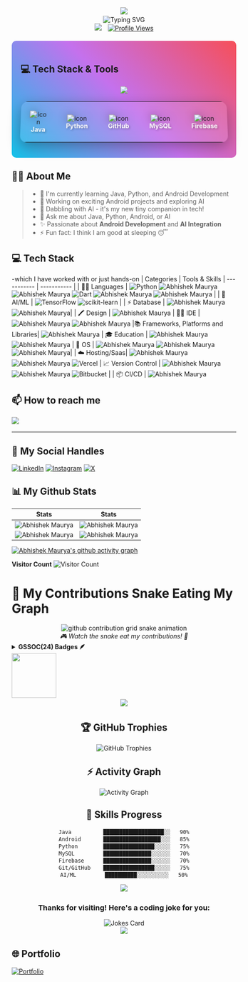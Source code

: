 <div align="center">
<img src="https://github.com/abhishek-maurya576/About/blob/78e64095c1e2e8d70015580f3c314e99058b73e5/gif.gif" width="400px" />  
</div>

<div align="center">
  <img src="https://readme-typing-svg.demolab.com?font=Fira+Code&weight=600&size=28&duration=3000&pause=1000&color=00FF00&center=true&vCenter=true&random=false&width=435&lines=Hi%2C+I'm+Abhishek+Maurya;Android+Developer;Java+Enthusiast;Open+Source+Contributor" alt="Typing SVG" />
</div>

<div align="center">
  <img src="https://raw.githubusercontent.com/MartinHeinz/MartinHeinz/master/wave.gif" width="30px" style="margin-right: 10px;">
  <a href="https://komarev.com/ghpvc/?username=abhishek-maurya576">
    <img src="https://komarev.com/ghpvc/?username=abhishek-maurya576&color=green" alt="Profile Views">
  </a>
</div>

<div style="background: linear-gradient(45deg, #12c2e9, #c471ed, #f64f59); padding: 20px; border-radius: 10px; margin: 20px 0;">

## 💻 Tech Stack & Tools
<p align="center">
  <img src="https://img.shields.io/badge/Tech%20Journey-In%20Progress-brightgreen?style=for-the-badge&logo=rocket&logoColor=white"/>
</p>

<div align="center" style="transform-style: preserve-3d; perspective: 1000px;">
  <table align="center" style="transform: rotateX(10deg); box-shadow: 0 10px 30px rgba(0,0,0,0.3); border-radius: 15px; background: rgba(255,255,255,0.1); backdrop-filter: blur(10px);">
    <tr style="transition: all 0.3s ease;">
      <td align="center" width="96" style="padding: 20px; transition: transform 0.3s ease;">
        <div style="transform-style: preserve-3d; transition: transform 0.3s ease;">
          <img src="https://techstack-generator.vercel.app/java-icon.svg" alt="icon" width="65" height="65" style="filter: drop-shadow(0 0 10px rgba(0,0,0,0.3));" />
          <br><span style="font-weight: bold; color: #ffffff; text-shadow: 2px 2px 4px rgba(0,0,0,0.3);">Java</span>
        </div>
      </td>
      <td align="center" width="96" style="padding: 20px;">
        <div style="transform-style: preserve-3d;">
          <img src="https://techstack-generator.vercel.app/python-icon.svg" alt="icon" width="65" height="65" style="filter: drop-shadow(0 0 10px rgba(0,0,0,0.3));" />
          <br><span style="font-weight: bold; color: #ffffff; text-shadow: 2px 2px 4px rgba(0,0,0,0.3);">Python</span>
        </div>
      </td>
      <td align="center" width="96" style="padding: 20px;">
        <div style="transform-style: preserve-3d;">
          <img src="https://techstack-generator.vercel.app/github-icon.svg" alt="icon" width="65" height="65" style="filter: drop-shadow(0 0 10px rgba(0,0,0,0.3));" />
          <br><span style="font-weight: bold; color: #ffffff; text-shadow: 2px 2px 4px rgba(0,0,0,0.3);">GitHub</span>
        </div>
      </td>
      <td align="center" width="96" style="padding: 20px;">
        <div style="transform-style: preserve-3d;">
          <img src="https://techstack-generator.vercel.app/mysql-icon.svg" alt="icon" width="65" height="65" style="filter: drop-shadow(0 0 10px rgba(0,0,0,0.3));" />
          <br><span style="font-weight: bold; color: #ffffff; text-shadow: 2px 2px 4px rgba(0,0,0,0.3);">MySQL</span>
        </div>
      </td>
      <td align="center" width="96" style="padding: 20px;">
        <div style="transform-style: preserve-3d;">
          <img src="https://www.vectorlogo.zone/logos/firebase/firebase-icon.svg" alt="icon" width="65" height="65" style="filter: drop-shadow(0 0 10px rgba(0,0,0,0.3));" />
          <br><span style="font-weight: bold; color: #ffffff; text-shadow: 2px 2px 4px rgba(0,0,0,0.3);">Firebase</span>
        </div>
      </td>
    </tr>
  </table>
</div>

</div>

## :man_technologist: About Me
> - 🌱 I'm currently learning Java, Python, and Android Development
> - 🔭 Working on exciting Android projects and exploring AI
> - 🤖 Dabbling with AI - it's my new tiny companion in tech!
> - 💬 Ask me about Java, Python, Android, or AI
> - ✨ Passionate about **Android Development** and **AI Integration**
> - ⚡ Fun fact: I think I am good at sleeping 😴

## 💻 Tech Stack 
-which I have worked with or just hands-on
| Categories      | Tools & Skills
| ----------- | ----------- | 
| 👩‍💻 Languages     | ![Python](https://img.shields.io/badge/Python-3776AB?style=for-the-badge&logo=python&logoColor=white) ![Abhishek Maurya](https://img.shields.io/badge/C-00599C?style=for-the-badge&logo=c&logoColor=white) ![Abhishek Maurya](https://img.shields.io/badge/java-%23ED8B00.svg?style=for-the-badge&logo=openjdk&logoColor=white) ![Dart](https://img.shields.io/badge/dart-%230175C2.svg?style=for-the-badge&logo=dart&logoColor=white) ![Abhishek Maurya](https://img.shields.io/badge/HTML5-E34F26?style=for-the-badge&logo=html5&logoColor=white) ![Abhishek Maurya](https://img.shields.io/badge/CSS3-1572B6?style=for-the-badge&logo=css3&logoColor=white) |
| 🤖 AI/ML | ![TensorFlow](https://img.shields.io/badge/TensorFlow-%23FF6F00.svg?style=for-the-badge&logo=TensorFlow&logoColor=white) ![scikit-learn](https://img.shields.io/badge/scikit--learn-%23F7931E.svg?style=for-the-badge&logo=scikit-learn&logoColor=white) |
| ⚡ Database   | ![Abhishek Maurya](https://img.shields.io/badge/mysql-%2300f.svg?style=for-the-badge&logo=mysql&logoColor=white) ![Abhishek Maurya](https://img.shields.io/badge/Firebase-039BE5?style=for-the-badge&logo=Firebase&logoColor=white)|
| 🖍 Design     | ![Abhishek Maurya](https://img.shields.io/badge/Adobe%20XD-470137?style=for-the-badge&logo=Adobe%20XD&logoColor=#FF61F6)
| 👩‍💻 IDE    | ![Abhishek Maurya](https://img.shields.io/badge/Android%20Studio-3DDC84.svg?style=for-the-badge&logo=android-studio&logoColor=white) ![Abhishek Maurya](https://img.shields.io/badge/Visual%20Studio-5C2D91.svg?style=for-the-badge&logo=visual-studio&logoColor=white)
|📚 Frameworks, Platforms and Libraries| ![Abhishek Maurya](https://img.shields.io/badge/.NET-5C2D91?style=for-the-badge&logo=.net&logoColor=white) 
| 🎓 Education  | ![Abhishek Maurya](https://img.shields.io/badge/YouTube-D14836?style=for-the-badge&logo=YouTube&logoColor=white) ![Abhishek Maurya](https://img.shields.io/badge/masai-ffffff?style=for-the-badge&logo=masai&logoColor=white) 
| 📱 OS         | ![Abhishek Maurya](https://img.shields.io/badge/Android-3DDC84?style=for-the-badge&logo=android&logoColor=white) ![Abhishek Maurya](https://img.shields.io/badge/windows-3944F7?style=for-the-badge&logo=windows&logoColor=white) ![Abhishek Maurya](https://img.shields.io/badge/Ubuntu-E95420?style=for-the-badge&logo=ubuntu&logoColor=white)|
| ☁️ Hosting/Saas| ![Abhishek Maurya](https://img.shields.io/badge/github%20pages-121013?style=for-the-badge&logo=github&logoColor=white) ![Abhishek Maurya](https://img.shields.io/badge/azure-%230072C6.svg?style=for-the-badge&logo=microsoftazure&logoColor=white) ![Vercel](https://img.shields.io/badge/vercel-%23000000.svg?style=for-the-badge&logo=vercel&logoColor=white)
| 📈 Version Control | ![Abhishek Maurya](https://img.shields.io/badge/Git-F05032?style=for-the-badge&logo=git&logoColor=white) ![Abhishek Maurya](https://img.shields.io/badge/GitHub-181717?style=for-the-badge&logo=github&logoColor=white) ![Bitbucket](https://img.shields.io/badge/bitbucket-%230047B3.svg?style=for-the-badge&logo=bitbucket&logoColor=white) |
| 📦 CI/CD |  ![Abhishek Maurya](https://img.shields.io/badge/github%20actions-%232671E5.svg?style=for-the-badge&logo=githubactions&logoColor=white)
## 📫 How to reach me

[![](https://img.shields.io/badge/Gmail-D14836?style=for-the-badge&logo=gmail&logoColor=white)](mailto:maurya9721@gmail.com)

  
***

## 📱 My Social Handles


[![LinkedIn](https://img.shields.io/badge/LinkedIn-0077B5?style=for-the-badge&logo=linkedin&logoColor=white)](https://www.linkedin.com/in/abhishekmaurya9118/)
[![Instagram](https://img.shields.io/badge/Instagram-ea3991?style=for-the-badge&logo=instagram&logoColor=white)](https://www.instagram.com/abhishek_maurya576/)
[![X](https://img.shields.io/badge/-161717?style=for-the-badge&logo=x&logoColor=white)](https://x.com/Abhishekm576)

  


## 📊 My Github Stats 

 |  Stats                                                                                                                                                                                             |  Stats                                                                                                                               |
| -----------                                                                                                                                                                                        | -----------                                                                                                                          |
| ![Abhishek Maurya](https://github-readme-stats.vercel.app/api?username=abhishek-maurya576&show_icons=true&theme=dark&count_private=true&text_color=F5F3E4&icon_color=F26F2D&title_color=F26F2D)          | ![Abhishek Maurya](https://github-readme-streak-stats.herokuapp.com/?user=abhishek-maurya576&theme=dark&hide_border=true&background=010811&fire=F26F2D&ring=F3CCAE&stroke=F5F3E4&currStreakLabel=F26F2D&sideNums=F26F2D&sideLabels=F3CCAE)       |
| ![Abhishek Maurya](https://github-readme-stats.vercel.app/api/top-langs/?username=abhishek-maurya576&layout=compact&theme=dark&langs_count=6&count_private=true&text_color=F5F3E4&title_color=F3CCAE)   | ![Abhishek Maurya](https://github-profile-summary-cards.vercel.app/api/cards/profile-details?username=abhishek-maurya576&theme=gruvbox)        |


[![Abhishek Maurya's github activity graph](https://github-readme-activity-graph.vercel.app/graph?username=abhishek-maurya576&theme=xcode&bg_color=010811&color=F3CCAE&line=F5F3E4&point=F26F2D&area=true&hide_border=true)](https://github.com/abhishek-maurya576)

  **Visitor Count**
 ![Visitor Count](https://profile-counter.glitch.me/{abhishek-maurya576}/count.svg)
 
 
 
# 🐍 My Contributions Snake Eating My Graph

<div align="center">
  <picture>
    <source
      media="(prefers-color-scheme: dark)"
      srcset="https://raw.githubusercontent.com/abhishek-maurya576/abhishek-maurya576/output/github-snake-dark.svg"
    />
    <source
      media="(prefers-color-scheme: light)"
      srcset="https://raw.githubusercontent.com/abhishek-maurya576/abhishek-maurya576/output/github-snake.svg"
    />
    <img
      alt="github contribution grid snake animation"
      src="https://raw.githubusercontent.com/abhishek-maurya576/abhishek-maurya576/output/github-snake.svg"
    />
  </picture>

  <br/>
  <em>🎮 Watch the snake eat my contributions! 🐍</em>
</div>

<!--
**abhishek-maurya576/abhishek-maurya576** is a ✨ _special_ ✨ repository because its `README.md` (this file) appears on your GitHub profile.

Here are some ideas to get you started:

- 🔭 I'm currently working on ...
- 🌱 I'm currently learning ...
- 👯 I'm looking to collaborate on ...
- 🤔 I'm looking for help with ...
- 💬 Ask me about ...
- 📫 How to reach me: ...
- 😄 Pronouns: ...
- ⚡ Fun fact: ...
-->



<details>	
 <summary><b>GSSOC(24) Badges 🪶</b></summary><br>
<div style='display:flex; align-items:center; gap: 10px;' align='center'><a href="https://gssoc.girlscript.tech/leaderboard">
<img src="https://raw.githubusercontent.com/GSSoC24/Postman-Challenge/main/docs/assets/Postman%20White.png" width="100px" height="100px" />
  <img src="https://raw.githubusercontent.com/GSSoC24/Postman-Challenge/main/docs/assets/1.png" width="100px" height="100px" />
  <img src="https://raw.githubusercontent.com/GSSoC24/Postman-Challenge/main/docs/assets/2.png" width="100px" height="100px" />
  <img src="https://raw.githubusercontent.com/GSSoC24/Postman-Challenge/main/docs/assets/3.png" width="100px" height="100px" />
  <img src="https://raw.githubusercontent.com/GSSoC24/Postman-Challenge/main/docs/assets/4.png" width="100px" height="100px" />
  <img src="https://raw.githubusercontent.com/GSSoC24/Postman-Challenge/main/docs/assets/5.png" width="100px" height="100px" />
  <img src="https://raw.githubusercontent.com/GSSoC24/Postman-Challenge/main/docs/assets/6.png" width="105px" height="105px" />
  <img src="https://raw.githubusercontent.com/GSSoC24/Postman-Challenge/main/docs/assets/7.png" width="100px" height="100px" />
  <img src="https://raw.githubusercontent.com/GSSoC24/Postman-Challenge/main/docs/assets/8.png" width="100px" height="100px" />
  <img src="https://raw.githubusercontent.com/GSSoC24/Contributor/refs/heads/main/assets/Code%20Luminary.png" width="105px" height="105px" />
  <img src="https://raw.githubusercontent.com/GSSoC24/Contributor/refs/heads/main/assets/Git%20Explorer.png" width="100px" height="100px" />
  <img src="https://raw.githubusercontent.com/GSSoC24/Contributor/refs/heads/main/assets/Pull%20Expert.png" width="100px" height="100px" /></a>
</div>
</details>

<img src="https://raw.githubusercontent.com/GSSoC24/Postman-Challenge/main/docs/assets/Postman%20White.png" width="100px" height="100px" /> 

<div align="center">
  <img src="https://capsule-render.vercel.app/api?type=waving&color=gradient&height=100&section=footer&animation=twinkling"/>
</div>

<div align="center">
  <h2>🏆 GitHub Trophies</h2>
  <img src="https://github-profile-trophy.vercel.app/?username=abhishek-maurya576&theme=radical&no-frame=true&no-bg=true&margin-w=4" alt="GitHub Trophies"/>
</div>

<div align="center">
  <h2>⚡ Activity Graph</h2>
  <img src="https://github-readme-activity-graph.vercel.app/graph?username=abhishek-maurya576&bg_color=0D1117&color=5BCDEC&line=5BCDEC&point=FFFFFF&hide_border=true" alt="Activity Graph"/>
</div>

<div align="center">
  <h2>🎯 Skills Progress</h2>
  
  ```text
  Java          ███████████████████░░   90%
  Android       ██████████████████░░░   85%
  Python        ████████████████░░░░░   75%
  MySQL         ███████████████░░░░░░   70%
  Firebase      ███████████████░░░░░░   70%
  Git/GitHub    ████████████████░░░░░   75%
  AI/ML         ██████████░░░░░░░░░░   50%
  ```
</div>

<div align="center">
  <img height="120" src="https://user-images.githubusercontent.com/123977217/235316115-5d550496-a176-4432-8661-aba5cc39571a.gif" />
  <h3>Thanks for visiting! Here's a coding joke for you:</h3>
  <img src="https://readme-jokes.vercel.app/api?theme=dracula" alt="Jokes Card" />
</div>

<div align="center">
  <img src="https://capsule-render.vercel.app/api?type=waving&color=gradient&height=100&section=footer&animation=twinkling"/>
</div>

## 🌐 Portfolio
[![Portfolio](https://img.shields.io/badge/Portfolio-%23000000.svg?style=for-the-badge&logo=firefox&logoColor=#FF7139)](https://abhishek-maurya576.github.io/portfolio/)

